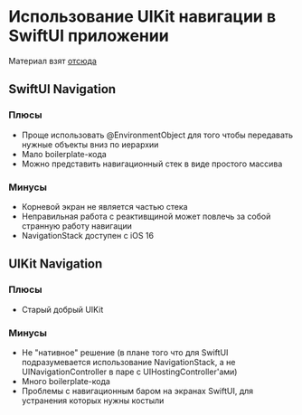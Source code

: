 # Использование UIKit навигации в SwiftUI приложении
Материал взят [отсюда](https://www.youtube.com/watch?v=fba0UDL3qlc)

## SwiftUI Navigation
### Плюсы
* Проще использовать @EnvironmentObject для того чтобы передавать нужные объекты вниз по иерархии
* Мало boilerplate-кода
* Можно представить навигационный стек в виде простого массива
### Минусы
* Корневой экран не является частью стека
* Неправильная работа с реактивщиной может повлечь за собой странную работу навигации
* NavigationStack доступен с iOS 16

## UIKit Navigation
### Плюсы
* Старый добрый UIKit
### Минусы
* Не "нативное" решение (в плане того что для SwiftUI подразумевается использование NavigationStack, а не UINavigationController в паре с UIHostingController'ами)
* Много boilerplate-кода
* Проблемы с навигационным баром на экранах SwiftUI, для устранения которых нужны костыли
